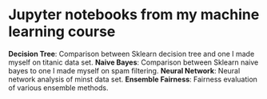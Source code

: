 # Jupyter notebooks from my machine learning course
<b>Decision Tree</b>: Comparison between Sklearn decision tree and one I made myself on titanic data set.
<b>Naive Bayes</b>: Comparison between Sklearn naive bayes to one I made myself on spam filtering.
<b>Neural Network</b>: Neural network analysis of minst data set.
<b>Ensemble Fairness</b>: Fairness evaluation of various ensemble methods.
